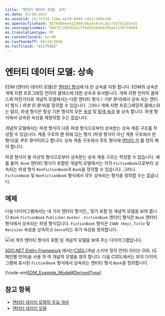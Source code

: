 ```yaml
---
title: '엔터티 데이터 모델: 상속'
ms.date: 03/30/2017
ms.assetid: 42c7ef24-710a-4af9-8493-cd41c399ecb0
ms.openlocfilehash: 057040eee411988c46adc9c4cabcfe5f5a185e1b
ms.sourcegitcommit: 5b475c1855b32cf78d2d1bbb4295e4c236f39464
ms.translationtype: MT
ms.contentlocale: ko-KR
ms.lasthandoff: 09/24/2020
ms.locfileid: "91175462"
---
```

# <a name="entity-data-model-inheritance"></a>엔터티 데이터 모델: 상속

EDM (엔터티 데이터 모델)은 [엔터티 형식](entity-type.md)에 대 한 상속을 지원 합니다. EDM의 상속은 개체 지향 프로그래밍 언어의 클래스에 대한 상속과 유사합니다. 개체 지향 언어의 클래스와 마찬가지로 개념적 모델에서는 다른 엔터티 형식 ( *기본 형식*)에서 상속 되는 엔터티 형식 ( *파생 된 형식*)을 정의할 수 있습니다. 그러나 개체 지향 프로그래밍의 클래스와는 달리, 파생 형식은 항상 기본 형식의 모든 [속성](property.md) 및 [탐색 속성](navigation-property.md) 을 상속 합니다. 파생 형식에서 상속된 속성을 재정의할 수는 없습니다.  
  
 개념적 모델에서는 파생 형식이 다른 파생 형식으로부터 상속받는 상속 계층 구조를 작성할 수 있습니다. 계층 구조의 맨 위에 있는 형식 (파생 형식이 아닌 계층 구조에서 한 형식)을 *루트 형식*이라고 합니다. 상속 계층 구조에서 루트 형식에 [엔터티 키](entity-key.md) 를 정의 해야 합니다.  
  
 파생 형식이 둘 이상의 형식으로부터 상속받는 상속 계층 구조는 작성할 수 없습니다. 예를 들어, `Book` 엔터티 형식이 포함된 개념적 모델에서는 각각 `FictionBook`으로부터 상속되는 파생 형식 `NonFictionBook`과 `Book`을 정의할 수 있습니다. 그러나 `FictionBook` 및 `NonFictionBook` 형식에서 모두 상속되는 형식을 정의할 수는 없습니다.  
  
## <a name="example"></a>예제  

다음 다이어그램에서는 네 가지 엔터티 형식인,, 및가 포함 된 개념적 모델을 보여 줍니다 `Book` `FictionBook` `Publisher` `Author` . `FictionBook` 엔터티 형식은 `Book` 엔터티 형식에서 상속되는 파생 형식입니다. `FictionBook` 형식은 `ISBN (Key)`, `Title` 및 `Revision` 속성을 상속하고 `Genre`라는 추가 속성을 정의합니다.  
  
 ![네 개의 엔터티 형식이 포함 된 개념적 모델을 보여 주는 다이어그램입니다.](./media/entity-data-model-inheritance/entity-type-inheritance.gif)  
  
 [ADO.NET Entity Framework](./ef/index.md) 에서는[CSDL](/ef/ef6/modeling/designer/advanced/edmx/csdl-spec)(개념 스키마 정의 언어) 이라는 DSL (도메인별 언어)을 사용 하 여 개념적 모델을 정의 합니다. 다음 CSDL에서는 위의 다이어그램에 표시된 `FictionBook` 형식에서 상속되는 엔터티 형식 `Book`을 정의합니다.  
  
 [!code-xml[EDM_Example_Model#DerivedType](../../../../samples/snippets/xml/VS_Snippets_Data/edm_example_model/xml/books5.edmx#derivedtype)]  
  
## <a name="see-also"></a>참고 항목

- [엔터티 데이터 모델의 주요 개념](entity-data-model-key-concepts.md)
- [엔터티 데이터 모델](entity-data-model.md)
